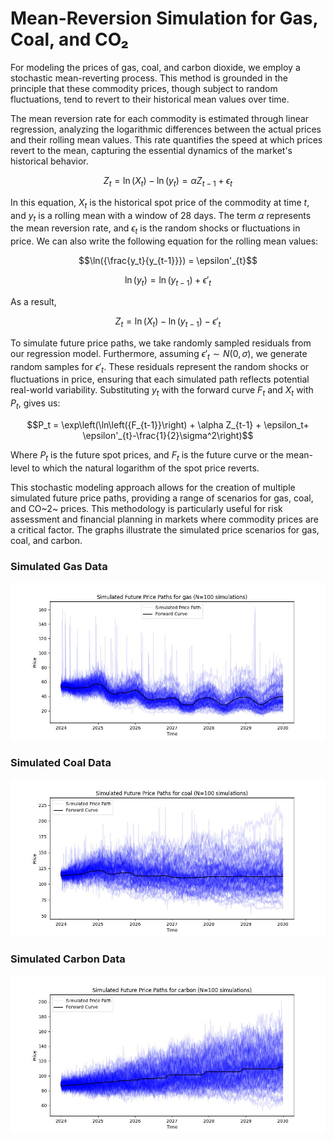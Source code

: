 # Mean-Reversion Simulation for Gas, Coal, and CO₂
For modeling the prices of gas, coal, and carbon dioxide, we employ a stochastic mean-reverting process. This method is grounded in the principle that these commodity prices, though subject to random fluctuations, tend to revert to their historical mean values over time.

The mean reversion rate for each commodity is estimated through linear regression, analyzing the logarithmic differences between the actual prices and their rolling mean values. This rate quantifies the speed at which prices revert to the mean, capturing the essential dynamics of the market's historical behavior.

$$Z_t = \ln(X_t) - \ln(y_t) = \alpha Z_{t-1} + \epsilon_t$$

In this equation, $X_t$ is the historical spot price of the commodity at time $t$, and $y_t$ is a rolling mean with a window of 28 days. The term $\alpha$ represents the mean reversion rate, and $\epsilon_t$ is the random shocks or fluctuations in price. We can also write the following equation for the rolling mean values:

$$\ln({\frac{y_t}{y_{t-1}}}) = \epsilon'_{t}$$

$$\ln(y_t) = \ln(y_{t-1}) + \epsilon'_t$$

As a result,

$$Z_t = \ln(X_t) - \ln(y_{t-1}) - \epsilon'_t$$


To simulate future price paths, we take randomly sampled residuals from our regression model. Furthermore, assuming $\epsilon'_{t} \sim N(0,\sigma)$, we generate random samples for $\epsilon'_{t}$. These residuals represent the random shocks or fluctuations in price, ensuring that each simulated path reflects potential real-world variability. Substituting $y_t$ with the forward curve $F_t$ and $X_t$ with $P_t$, gives us:

$$P_t = \exp\left(\ln\left({F_{t-1}}\right) + \alpha Z_{t-1} + \epsilon_t+ \epsilon'_{t}-\frac{1}{2}\sigma^2\right)$$

Where $P_t$ is the future spot prices, and $F_t$ is the future curve or the mean-level to which the natural logarithm of the spot price reverts. 

This stochastic modeling approach allows for the creation of multiple simulated future price paths, providing a range of scenarios for gas, coal, and CO~2~ prices. This methodology is particularly useful for risk assessment and financial planning in markets where commodity prices are a critical factor. The graphs illustrate the simulated price scenarios for gas, coal, and carbon.

### Simulated Gas Data
![Simulated Gas Data](./graphs/simulated_gas.jpg)

### Simulated Coal Data
![Simulated Coal Data](./graphs/simulated_coal.jpg)

### Simulated Carbon Data
![Simulated Carbon Data](./graphs/simulated_carbon.jpg)
